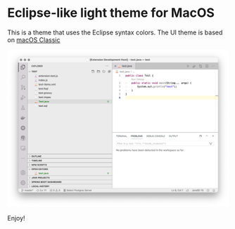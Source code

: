 # Eclipse-like light theme for MacOS
This is a theme that uses the Eclipse syntax colors. The UI theme is based on [macOS Classic](https://marketplace.visualstudio.com/items?itemName=huacnlee.theme-macos-classic)

![Screenshot](./resources/screenshot.png "Screenshot")

Enjoy!